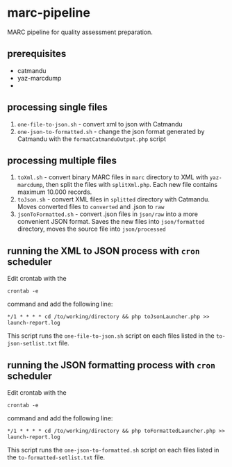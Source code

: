 # marc-pipeline
MARC pipeline for quality assessment preparation.

## prerequisites

* catmandu
* yaz-marcdump
*

## processing single files

1. `one-file-to-json.sh` - convert xml to json with Catmandu
1. `one-json-to-formatted.sh` - change the json format generated by Catmandu with the `formatCatmanduOutput.php` script 

## processing multiple files

1. `toXml.sh` - convert binary MARC files in `marc` directory to XML with `yaz-marcdump`, then split 
the files with `splitXml.php`. Each new file contains maximum 10.000 records.
1. `toJson.sh` - convert XML files in `splitted` directory with Catmandu. Moves converted files to `converted` and .json to `raw`
1. `jsonToFormatted.sh` - convert .json files in `json/raw` into a more convenient JSON format. Saves the new files into 
`json/formatted` directory, moves the source file into `json/processed`

## running the XML to JSON process with `cron` scheduler

Edit crontab with the 

```
crontab -e
```

command and add the following line:

```
*/1 * * * * cd /to/working/directory && php toJsonLauncher.php >> launch-report.log
```

This script runs the `one-file-to-json.sh` script on each files listed in the `to-json-setlist.txt` file.

## running the JSON formatting process with `cron` scheduler

Edit crontab with the 

```
crontab -e
```

command and add the following line:

```
*/1 * * * * cd /to/working/directory && php toFormattedLauncher.php >> launch-report.log
```

This script runs the `one-json-to-formatted.sh` script on each files listed in the `to-formatted-setlist.txt` file.
